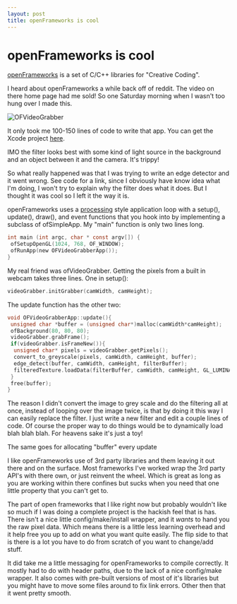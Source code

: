 ```yaml
---
layout: post
title: openFrameworks is cool
---
```

# openFrameworks is cool

[openFrameworks](http://www.openframeworks.cc/) is a set of C/C++ libraries for "Creative Coding".

I heard about openFrameworks a while back off of reddit. The video on there home page had me sold! So one Saturday morning when I wasn't too hung over I made this.

![OFVideoGrabber](http://farm4.staticflickr.com/3375/3445897429_bbd93b5618_d.jpg)

It only took me 100-150 lines of code to write that app. You can get the Xcode project [here](http://github.com/tantalum/ofvideograbber/tree/master).

IMO the filter looks best with some kind of light source in the background and an object between it and the camera. It's trippy!

So what really happened was that I was trying to write an edge detector and it went wrong. See code for a link, since I obviously have know idea what I'm doing, I won't try to explain why the filter does what it does. But I thought it was cool so I left it the way it is.

openFrameworks uses a [processing](http://processing.org/) style application loop with a setup(), update(), draw(), and event functions that you hook into by implementing a subclass of ofSimpleApp. My "main" function is only two lines long.

```c
int main (int argc, char * const argv[]) {
 ofSetupOpenGL(1024, 768, OF_WINDOW);
 ofRunApp(new OFVideoGrabberApp());
}
```

My real friend was ofVideoGrabber. Getting the pixels from a built in webcam takes three lines. One in setup():

```c
videoGrabber.initGrabber(camWidth, camHeight);

```

The update function has the other two:

```c
void OFVideoGrabberApp::update(){
 unsigned char *buffer = (unsigned char*)malloc(camWidth*camHeight);
 ofBackground(80, 80, 80);
 videoGrabber.grabFrame();
 if(videoGrabber.isFrameNew()){
  unsigned char* pixels = videoGrabber.getPixels();
  convert_to_greyscale(pixels, camWidth, camHeight, buffer);
  edge_detect(buffer, camWidth, camHeight, filterBuffer);
  filteredTexture.loadData(filterBuffer, camWidth, camHeight, GL_LUMINANCE);
 }
 free(buffer);
}

```

The reason I didn't convert the image to grey scale and do the filtering all at once, instead of looping over the image twice, is that by doing it this way I can easily replace the filter. I just write a new filter and edit a couple lines of code. Of course the proper way to do things would be to dynamically load blah blah blah. For heavens sake it's just a toy!

The same goes for allocating "buffer" every update

I like openFrameworks use of 3rd party libraries and them leaving it out there and on the surface. Most frameworks I've worked wrap the 3rd party API's with there own, or just reinvent the wheel. Which is great as long as you are working within there confines but sucks when you need that one little property that you can't get to.

The part of open frameworks that I like right now but probably wouldn't like so much if I was doing a complete project is the hackish feel that is has. There isn't a nice little config/make/install wrapper, and it _wants_ to hand you the raw pixel data. Which means there is a little less learning overhead and it help free you up to add on what you want quite easily. The flip side to that is there is a lot you have to do from scratch of you want to change/add stuff.

It did take me a little messaging for openFrameworks to compile correctly. It mostly had to do with header paths, due to the lack of a nice config/make wrapper. It also comes with pre-built versions of most of it's libraries but you might have to move some files around to fix link errors. Other then that it went pretty smooth.





